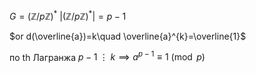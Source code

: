 $G = (\mathbb{Z} /p\mathbb{Z})^*$
$|(\mathbb{Z} /p\mathbb{Z})^*|=p-1$

$or d(\overline{a})=k\quad \overline{a}^{k}=\overline{1}$

по th Лагранжа $p-1 \;\vdots\; k \implies a^{p-1}\equiv 1 \pmod{p}$
